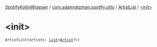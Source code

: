 [SpotifyKotlinWrapper](../../index.md) / [com.adamratzman.spotify.utils](../index.md) / [ArtistList](index.md) / [&lt;init&gt;](./-init-.md)

# &lt;init&gt;

`ArtistList(artists: `[`List`](https://kotlinlang.org/api/latest/jvm/stdlib/kotlin.collections/-list/index.html)`<`[`Artist`](../-artist/index.md)`?>)`